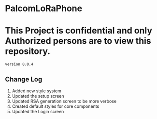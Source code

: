 # PalcomLoRaPhone
<h1><b>This Project is confidential and only Authorized persons are to view this repository.</b></h1>
<code>version 0.0.4</code>

<h2>Change Log</h2>
<ol>
<li>Added new style system</li>
<li>Updated the setup screen</li>
<li>Updated RSA generation screen to be more verbose</li>
<li>Created default styles for core components</li>
<li>Updated the Login screen</li>
<ol>
